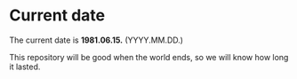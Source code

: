 # Current date

The current date is **1981.06.15.** (YYYY.MM.DD.)

This repository will be good when the world ends, so we will know how long it lasted.